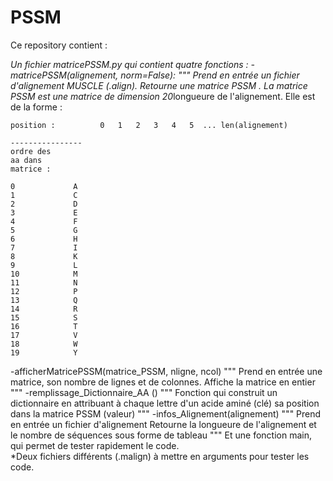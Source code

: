 # PSSM

Ce repository contient :

*Un fichier matricePSSM.py qui contient quatre fonctions :
-matricePSSM(alignement, norm=False):
    """
    Prend en entrée un fichier d'alignement MUSCLE (.align).
    Retourne une matrice PSSM .
    La matrice PSSM est une matrice de dimension 20*longueure de l'alignement.
    Elle est de la forme : 
        
    position :          0   1   2   3   4   5  ... len(alignement)
    
    ----------------
    ordre des
    aa dans 
    matrice :

    0             A
    1             C
    2             D
    3             E
    4             F
    5             G
    6             H
    7             I
    8             K
    9             L
    10            M
    11            N
    12            P
    13            Q
    14            R
    15            S
    16            T
    17            V
    18            W
    19            Y
 -afficherMatricePSSM(matrice_PSSM, nligne, ncol)
    """
    Prend en entrée une matrice, son nombre de lignes et de colonnes.
    Affiche la matrice en entier
    """
 -remplissage_Dictionnaire_AA ()
    """
    Fonction qui construit un dictionnaire en attribuant à chaque lettre d'un acide aminé (clé) sa position dans la matrice PSSM (valeur)
    """
  -infos_Alignement(alignement)
    """
    Prend en entrée un fichier d'alignement
    Retourne la longueure de l'alignement et le nombre de séquences sous forme de tableau
    """
  Et une fonction main, qui permet de tester rapidement le code.  
*Deux fichiers différents (.malign) à mettre en arguments pour tester les code.
  
